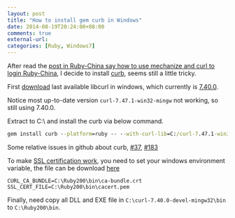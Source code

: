 ```yaml
---
layout: post
title: "How to install gem curb in Windows"
date: 2014-08-19T20:24:00+08:00
comments: true
external-url:
categories: [Ruby, Windows7]
---
```


After read the [post in Ruby-China say how to use mechanize and curl to login Ruby-China](https://ruby-china.org/topics/21120), I decide to install [curb](https://github.com/taf2/curb), seems still a little tricky.

First [download](http://curl.haxx.se/download.html#Win32) last available libcurl in windows, which currently is [7.40.0](http://curl.haxx.se/gknw.net/7.40.0/dist-w32/renamed-curl-7.40.0-devel-mingw32.zip).

Notice most up-to-date version `curl-7.47.1-win32-mingw` not working, so still using 7.40.0.

Extract to C:\ and install the curb via below command.

```bat
gem install curb --platform=ruby -- --with-curl-lib=C:/curl-7.47.1-win32-mingw/bin --with-curl-include=C:/curl-7.47.1-win32-mingw/include
```

Some relative issues in github about curb, [#37](https://github.com/taf2/curb/issues/37), [#183](https://github.com/taf2/curb/issues/183)

To make [SSL certification work](http://curl.haxx.se/docs/sslcerts.html), you need to set your windows environment variable, the file can be download [here](http://curl.haxx.se/docs/caextract.html)

```
CURL_CA_BUNDLE=C:\Ruby200\bin\ca-bundle.crt
SSL_CERT_FILE=C:\Ruby200\bin\cacert.pem
```

Finally, need copy all DLL and EXE file in `C:\curl-7.40.0-devel-mingw32\bin` to `C:\Ruby200\bin`.